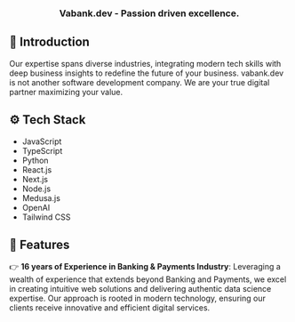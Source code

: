 <div>

  <h3 align="center">Vabank.dev - Passion driven excellence.</h3>

</div>

## <a name="introduction">🤖 Introduction</a>

Our expertise spans diverse industries, integrating modern tech skills with deep business insights to redefine the future of your business.
vabank.dev is not another software development company. We are your true digital partner maximizing your value.

## <a name="tech-stack">⚙️ Tech Stack</a>

- JavaScript
- TypeScript
- Python
- React.js
- Next.js
- Node.js
- Medusa.js
- OpenAI
- Tailwind CSS

## <a name="features">🔋 Features</a>

👉 **16 years of Experience in Banking & Payments Industry**: Leveraging a wealth of experience that extends beyond Banking and Payments, we excel in creating intuitive web solutions and delivering authentic data science expertise. Our approach is rooted in modern technology, ensuring our clients receive innovative and efficient digital services.
